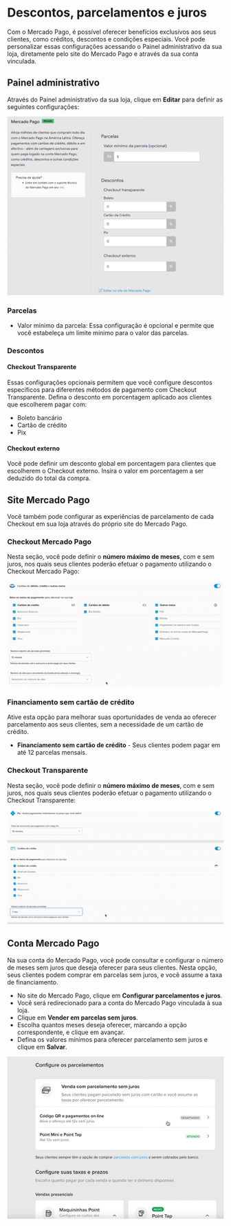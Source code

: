 # Descontos, parcelamentos e juros

Com o Mercado Pago, é possível oferecer benefícios exclusivos aos seus clientes, como créditos, descontos e condições especiais. Você pode personalizar essas configurações acessando o Painel administrativo da sua loja, diretamente pelo site do Mercado Pago e através da sua conta vinculada.

## Painel administrativo

Através do Painel administrativo da sua loja, clique em **Editar** para definir as seguintes configurações:

![Painel](/images/nuvemshop/adminpt.png)

### Parcelas

* Valor mínimo da parcela: Essa configuração é opcional e permite que você estabeleça um limite mínimo para o valor das parcelas.

### Descontos

#### Checkout Transparente

Essas configurações opcionais permitem que você configure descontos específicos para diferentes métodos de pagamento com Checkout Transparente. Defina o desconto em porcentagem aplicado aos clientes que escolherem pagar com:
* Boleto bancário
* Cartão de crédito
* Pix

#### Checkout externo

Você pode definir um desconto global em porcentagem para clientes que escolherem o Checkout externo. Insira o valor em porcentagem a ser deduzido do total da compra.

## Site Mercado Pago

Você também pode configurar as experiências de parcelamento de cada Checkout em sua loja através do próprio site do Mercado Pago.

### Checkout Mercado Pago

Nesta seção, você pode definir o **número máximo de meses**, com e sem juros, nos quais seus clientes poderão efetuar o pagamento utilizando o Checkout Mercado Pago:

![Pro](/images/nuvemshop/parc-pro-pt.gif)

### Financiamento sem cartão de crédito

Ative esta opção para melhorar suas oportunidades de venda ao oferecer parcelamento aos seus clientes, sem a necessidade de um cartão de crédito. 

* **Financiamento sem cartão de crédito** - Seus clientes podem pagar em até 12 parcelas mensais.

### Checkout Transparente

Nesta seção, você pode definir o **número máximo de meses**, com e sem juros, nos quais seus clientes poderão efetuar o pagamento utilizando o Checkout Transparente:

![API](/images/nuvemshop/parc-cho-api-pt.gif)

## Conta Mercado Pago

Na sua conta do Mercado Pago, você pode consultar e configurar o número de meses sem juros que deseja oferecer para seus clientes. Nesta opção, seus clientes podem comprar em parcelas sem juros, e você assume a taxa de financiamento.

* No site do Mercado Pago, clique em **Configurar parcelamentos e juros**.
* Você será redirecionado para a conta do Mercado Pago vinculada à sua loja.
* Clique em **Vender em parcelas sem juros**.
* Escolha quantos meses deseja oferecer, marcando a opção correspondente, e clique em avançar.
* Defina os valores mínimos para oferecer parcelamento sem juros e clique em **Salvar**.

![Conta](/images/nuvemshop/contapt.gif)
